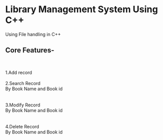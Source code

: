 

<h1> Library Management System Using C++  </h1> 
Using File handling in C++
<br>
<h2>Core Features-</h2>

<br>
<p>
1.Add record<br><br>
2.Search Record<br>
By Book Name and Book id<br><br><br>
3.Modify Record<br>
By Book Name and Book id<br><br><br>
4.Delete Record<br>
By Book Name and Book id<br><br><br>

</p>
